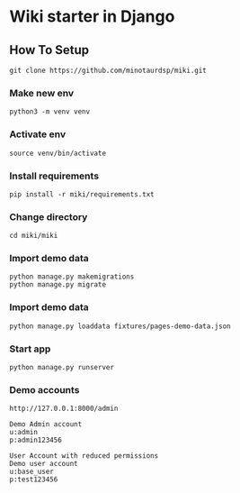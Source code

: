 # Wiki starter in Django

## How To Setup

```
git clone https://github.com/minotaurdsp/miki.git
```

### Make new env

```
python3 -m venv venv
```

### Activate env

```
source venv/bin/activate
```

### Install requirements

```
pip install -r miki/requirements.txt
```

### Change directory

```
cd miki/miki
```

### Import demo data

```
python manage.py makemigrations
python manage.py migrate
```

### Import demo data

```
python manage.py loaddata fixtures/pages-demo-data.json
```

### Start app

```
python manage.py runserver

```

### Demo accounts

```
http://127.0.0.1:8000/admin

Demo Admin account
u:admin
p:admin123456

User Account with reduced permissions
Demo user account
u:base_user
p:test123456

```
